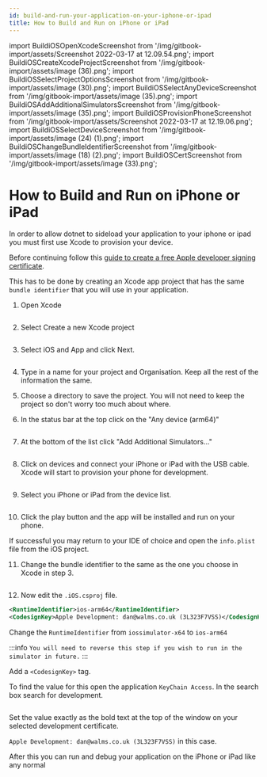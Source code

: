 ```yaml
---
id: build-and-run-your-application-on-your-iphone-or-ipad
title: How to Build and Run on iPhone or iPad
---
```


import BuildiOSOpenXcodeScreenshot from '/img/gitbook-import/assets/Screenshot 2022-03-17 at 12.09.54.png';
import BuildiOSCreateXcodeProjectScreenshot from '/img/gitbook-import/assets/image (36).png';
import BuildiOSSelectProjectOptionsScreenshot from '/img/gitbook-import/assets/image (30).png';
import BuildiOSSelectAnyDeviceScreenshot from '/img/gitbook-import/assets/image (35).png';
import BuildiOSAddAdditionalSimulatorsScreenshot from '/img/gitbook-import/assets/image (35).png';
import BuildiOSProvisionPhoneScreenshot from '/img/gitbook-import/assets/Screenshot 2022-03-17 at 12.19.06.png';
import BuildiOSSelectDeviceScreenshot from '/img/gitbook-import/assets/image (24) (1).png';
import BuildiOSChangeBundleIdentifierScreenshot from '/img/gitbook-import/assets/image (18) (2).png';
import BuildiOSCertScreenshot from '/img/gitbook-import/assets/image (33).png';

# How to Build and Run on iPhone or iPad

In order to allow dotnet to sideload your application to your iphone or ipad you must first use Xcode to provision your device.

Before continuing follow this [guide to create a free Apple developer signing certificate](https://docs.microsoft.com/en-us/xamarin/ios/get-started/installation/device-provisioning/free-provisioning).

This has to be done by creating an Xcode app project that has the same `bundle identifier` that you will use in your application.

1. Open Xcode

<img src={BuildiOSOpenXcodeScreenshot} alt=''/>

2. Select Create a new Xcode project

<img src={BuildiOSCreateXcodeProjectScreenshot} alt=''/>

3. Select iOS and App and click Next.

<img src={BuildiOSSelectProjectOptionsScreenshot} alt=''/>

4. Type in a name for your project and Organisation. Keep all the rest of the information the same.

5. Choose a directory to save the project. You will not need to keep the project so don't worry too much about where.

6. In the status bar at the top click on the "Any device (arm64)"

<img src='{BuildiOSSelectAnyDeviceScreenshot}' alt=''/>

7. At the bottom of the list click "Add Additional Simulators..."

<img src='{BuildiOSAddAdditionalSimulatorsScreenshot}' alt=''/>

8. Click on devices and connect your iPhone or iPad with the USB cable. Xcode will start to provision your phone for development.

<img src='{BuildiOSProvisionPhoneScreenshot}' alt=''/>

9. Select you iPhone or iPad from the device list.

<img src={BuildiOSSelectDeviceScreenshot} alt=''/>

10. Click the play button and the app will be installed and run on your phone.

If successful you may return to your IDE of choice and open the `info.plist` file from the iOS project.

11. Change the bundle identifier to the same as the one you choose in Xcode in step 3.

<img src={BuildiOSChangeBundleIdentifierScreenshot} alt=''/>

12. Now edit the `.iOS.csproj` file.

```xml
<RuntimeIdentifier>ios-arm64</RuntimeIdentifier>
<CodesignKey>Apple Development: dan@walms.co.uk (3L323F7VSS)</CodesignKey>
```

Change the `RuntimeIdentifier` from `iossimulator-x64` to `ios-arm64`

:::info
`You will need to reverse this step if you wish to run in the simulator in future.`
:::

Add a `<CodesignKey>` tag.

To find the value for this open the application `KeyChain Access`. In the search box search for development.

<img src={BuildiOSCertScreenshot} alt=''/>

Set the value exactly as the bold text at the top of the window on your selected development certificate.

`Apple Development: dan@walms.co.uk (3L323F7VSS)` in this case.

After this you can run and debug your application on the iPhone or iPad like any normal
